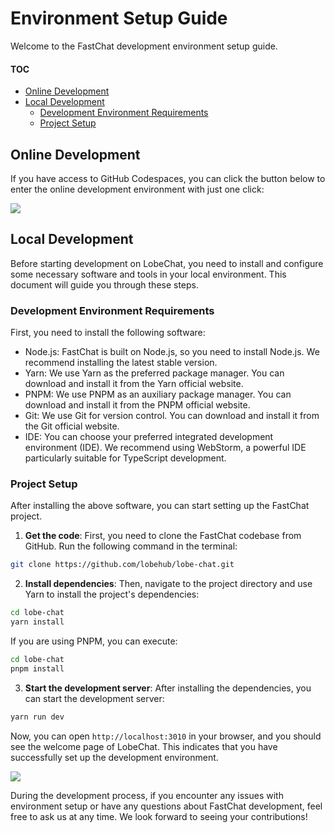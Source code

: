 # Environment Setup Guide

Welcome to the FastChat development environment setup guide.

#### TOC

- [Online Development](#online-development)
- [Local Development](#local-development)
  - [Development Environment Requirements](#development-environment-requirements)
  - [Project Setup](#project-setup)

## Online Development

If you have access to GitHub Codespaces, you can click the button below to enter the online development environment with just one click:

[![][codespaces-shield]][codespaces-link]

## Local Development

Before starting development on LobeChat, you need to install and configure some necessary software and tools in your local environment. This document will guide you through these steps.

### Development Environment Requirements

First, you need to install the following software:

- Node.js: FastChat is built on Node.js, so you need to install Node.js. We recommend installing the latest stable version.
- Yarn: We use Yarn as the preferred package manager. You can download and install it from the Yarn official website.
- PNPM: We use PNPM as an auxiliary package manager. You can download and install it from the PNPM official website.
- Git: We use Git for version control. You can download and install it from the Git official website.
- IDE: You can choose your preferred integrated development environment (IDE). We recommend using WebStorm, a powerful IDE particularly suitable for TypeScript development.

### Project Setup

After installing the above software, you can start setting up the FastChat project.

1. **Get the code**: First, you need to clone the FastChat codebase from GitHub. Run the following command in the terminal:

```bash
git clone https://github.com/lobehub/lobe-chat.git
```

2. **Install dependencies**: Then, navigate to the project directory and use Yarn to install the project's dependencies:

```bash
cd lobe-chat
yarn install
```

If you are using PNPM, you can execute:

```bash
cd lobe-chat
pnpm install
```

3. **Start the development server**: After installing the dependencies, you can start the development server:

```bash
yarn run dev
```

Now, you can open `http://localhost:3010` in your browser, and you should see the welcome page of LobeChat. This indicates that you have successfully set up the development environment.

![](https://github-production-user-asset-6210df.s3.amazonaws.com/28616219/274655364-414bc31e-8511-47a3-af17-209b530effc7.png)

During the development process, if you encounter any issues with environment setup or have any questions about FastChat development, feel free to ask us at any time. We look forward to seeing your contributions!

[codespaces-link]: https://codespaces.new/lobehub/lobe-chat
[codespaces-shield]: https://github.com/codespaces/badge.svg
